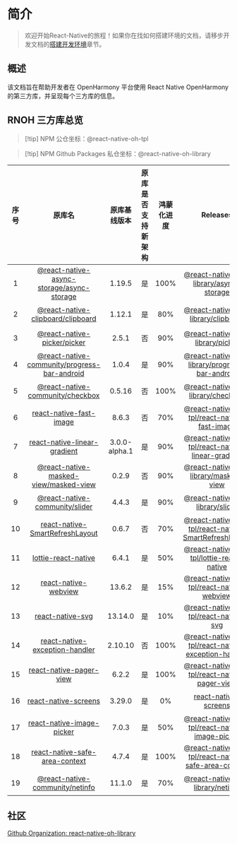 # 简介

> 欢迎开始React-Native的旅程！如果你在找如何搭建环境的文档，请移步开发文档的[搭建开发环境](https://react-native-oh-library.gitee.io/docs/#/zh-cn/environment)章节。

## 概述

该文档旨在帮助开发者在 OpenHarmony 平台使用 React Native OpenHarmony 的第三方库，并呈现每个三方库的信息。

## RNOH 三方库总览

>[!tip] NPM 公仓坐标：@react-native-oh-tpl

>[!tip] NPM Github Packages 私仓坐标：@react-native-oh-library

| 序号  | 原库名 |    原库基线版本     | 原库是否支持新架构 | 鸿蒙化进度 | Releases | 文档链接
|:---:| :----------: |:-------------:| :----------: | :----------: | :----------: | :----------: |
|  1  | [@react-native-async-storage/async-storage](https://github.com/react-native-async-storage/async-storage) |    1.19.5     | 是 | 100% | [@react-native-oh-library/async-storage](https://github.com/react-native-oh-library/async-storage/releases) | [链接](zh-cn/async-storage.md) |
|  2  | [@react-native-clipboard/clipboard](https://github.com/react-native-clipboard/clipboard) |     1.12.1     | 是 | 80% | [@react-native-oh-library/clipboard](https://github.com/react-native-oh-library/clipboard/releases) | [链接](zh-cn/clipboard.md) |
|  3  | [@react-native-picker/picker](https://github.com/react-native-picker/picker) |     2.5.1     | 否 | 90% | [@react-native-oh-library/picker](https://github.com/react-native-oh-library/picker/releases) | [链接](zh-cn/picker.md) |
|  4  | [@react-native-community/progress-bar-android](https://github.com/react-native-progress-view/progress-bar-android) |     1.0.4     | 是 | 90% | [@react-native-oh-library/progress-bar-android](https://github.com/react-native-oh-library/progress-bar-android/releases) | [链接](zh-cn/progress-bar-android.md) |
|  5  | [@react-native-community/checkbox](https://github.com/react-native-checkbox/react-native-checkbox) |    0.5.16     | 否 | 100% | [@react-native-oh-library/checkbox](https://github.com/react-native-oh-library/react-native-checkbox/releases) | [链接](zh-cn/react-native-checkbox.md) |
|  6  | [react-native-fast-image](https://github.com/DylanVann/react-native-fast-image) |     8.6.3     | 否 | 70% | [@react-native-oh-tpl/react-native-fast-image](https://github.com/react-native-oh-library/react-native-fast-image/releases) | [链接](zh-cn/react-native-fast-image.md) |
|  7  | [react-native-linear-gradient](https://github.com/react-native-linear-gradient/react-native-linear-gradient) | 3.0.0-alpha.1 | 是 | 90% | [@react-native-oh-tpl/react-native-linear-gradient](https://github.com/react-native-oh-library/react-native-linear-gradient/releases) | [链接](zh-cn/react-native-linear-gradient.md) |
|  8  | [@react-native-masked-view/masked-view](https://github.com/react-native-masked-view/masked-view) |     0.2.9     | 否 | 90% | [@react-native-oh-library/masked-view](https://github.com/react-native-oh-library/masked-view/releases) | [链接](zh-cn/react-native-masked-view.md) |
|  9  | [@react-native-community/slider](https://github.com/callstack/react-native-slider) |     4.4.3     | 是 | 90% | [@react-native-oh-library/slider](https://github.com/react-native-oh-library/react-native-slider/releases) | [链接](zh-cn/react-native-slider.md) |
|  10  | [react-native-SmartRefreshLayout](https://github.com/react-native-studio/react-native-SmartRefreshLayout) |     0.6.7     | 否 | 70% | [@react-native-oh-tpl/react-native-SmartRefreshLayout](https://github.com/react-native-oh-library/react-native-SmartRefreshLayout/releases) | [链接](zh-cn/react-native-SmartRefreshLayout.md) |
|  11  | [lottie-react-native](https://github.com/lottie-react-native/lottie-react-native) |     6.4.1     | 是 | 50% | [@react-native-oh-tpl/lottie-react-native](https://github.com/react-native-oh-library/lottie-react-native/releases) | [链接](zh-cn/lottie-react-native.md) |
|  12  | [react-native-webview](https://github.com/react-native-webview/react-native-webview) |     13.6.2     | 是 | 15% | [@react-native-oh-tpl/react-native-webview](https://github.com/react-native-oh-library/react-native-webview/releases) | [链接](zh-cn/react-native-webview.md) |
|  13  | [react-native-svg](https://github.com/software-mansion/react-native-svg) |     13.14.0     | 是 | 10% | [@react-native-oh-tpl/react-native-svg](https://github.com/react-native-oh-library/react-native-svg/releases) | [链接](zh-cn/react-native-svg.md) |
|  14  | [react-native-exception-handler](https://github.com/a7ul/react-native-exception-handler) |     2.10.10     | 否 | 100% | [@react-native-oh-tpl/react-native-exception-handler](https://github.com/react-native-oh-library/react-native-exception-handler/releases) | [链接](zh-cn/react-native-exception-handler.md) |
| 15  | [react-native-pager-view](https://github.com/callstack/react-native-pager-view) |     6.2.2     | 是 | 100% | [@react-native-oh-tpl/react-native-pager-view](https://github.com/react-native-oh-library/react-native-pager-view/releases) | [链接](zh-cn/react-native-pager-view.md) |
| 16  | [react-native-screens](https://github.com/software-mansion/react-native-screens) |     3.29.0     | 是 | 0% | [react-native-screens](https://github.com/software-mansion/react-native-screens/releases) | [链接](zh-cn/react-native-screens.md) |
| 17  | [react-native-image-picker](https://github.com/react-native-image-picker/react-native-image-picker) |     7.0.3    | 是 | 50% | [@react-native-oh-tpl/react-native-image-picker](https://github.com/react-native-oh-library/react-native-image-picker/releases) | [链接](zh-cn/react-native-image-picker.md) |
| 18  | [react-native-safe-area-context](https://github.com/th3rdwave/react-native-safe-area-context) |   4.7.4     | 是 |100% | [@react-native-oh-tpl/react-native-safe-area-context](https://github.com/react-native-oh-library/react-native-safe-area-context/releases) | [链接](zh-cn/react-native-safe-area-context.md) |
| 19  | [@react-native-community/netinfo](https://github.com/react-native-netinfo/react-native-netinfo) |     11.1.0     | 是 | 70% | [@react-native-oh-library/netinfo](https://github.com/react-native-oh-library/react-native-netinfo/releases) | [链接](zh-cn/react-native-netinfo.md) |


## 社区

[Github Organization: react-native-oh-library](https://github.com/react-native-oh-library)